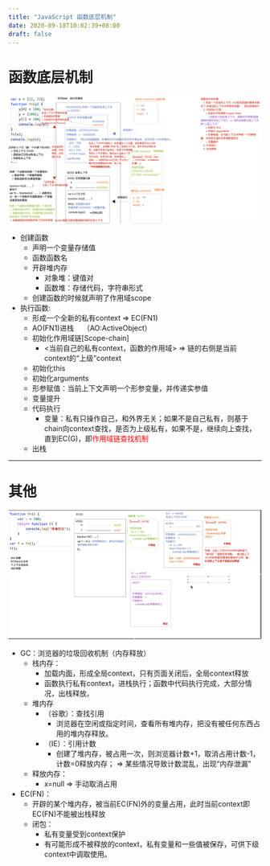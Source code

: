 ```yaml
---
title: "JavaScript 函数底层机制"
date: 2020-09-18T10:02:39+08:00
draft: false
---
```

# 函数底层机制  
![函数底层机制](https://github.com/MarginLon/MarginPostImage/blob/master/%E5%87%BD%E6%95%B0%E5%BA%95%E5%B1%82%E6%9C%BA%E5%88%B6.png?raw=true)

- 创建函数
    + 声明一个变量存储值
    + 函数函数名
    + 开辟堆内存
        * 对象堆：键值对
        * 函数堆：存储代码，字符串形式
    + 创建函数的时候就声明了作用域scope
- 执行函数:
    + 形成一个全新的私有context =>  EC(FN1)
    + AO(FN1)进栈 &emsp;（AO:ActiveObject）
    + 初始化作用域链[Scope-chain]
        - <当前自己的私有context，函数的作用域> => 链的右侧是当前context的“上级”context
    + 初始化this
    + 初始化arguments
    + 形参赋值：当前上下文声明一个形参变量，并传递实参值
    + 变量提升
    + 代码执行
        - 变量：私有只操作自己，和外界无关；如果不是自己私有，则基于chain向context查找，是否为上级私有，如果不是，继续向上查找，直到EC(G)，即<span style="color:red">作用域链查找机制</span>
    + 出栈
------
# 其他
![其他](https://github.com/MarginLon/MarginPostImage/blob/master/%E9%87%8A%E6%94%BE%E6%9C%BA%E5%88%B6.png?raw=true)
- GC：浏览器的垃圾回收机制（内存释放）
    * 栈内存：
        + 加载内面，形成全局context，只有页面关闭后，全局context释放
        + 函数执行私有context，进栈执行；函数中代码执行完成，大部分情况，出栈释放。
    * 堆内存
        + （谷歌）：查找引用
            - 浏览器在空闲或指定时间，查看所有堆内存，把没有被任何东西占用的堆内存释放。
        + （IE）：引用计数
            - 创建了堆内存，被占用一次，则浏览器计数+1，取消占用计数-1，计数=0释放内存； => 某些情况导致计数混乱，出现“内存泄漏”
    * 释放内存：
        + x=null => 手动取消占用
- EC(FN)：
    * 开辟的某个堆内存，被当前EC(FN)外的变量占用，此时当前context即EC(FN)不能被出栈释放
    * 闭包：
        - 私有变量受到context保护
        - 有可能形成不被释放的context，私有变量和一些值被保存，可供下级context中调取使用。
